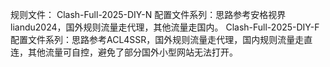 规则文件：
Clash-Full-2025-DIY-N 配置文件系列：思路参考安格视界liandu2024，国外规则流量走代理，其他流量走国内。
Clash-Full-2025-DIY-F 配置文件系列：思路参考ACL4SSR，国外规则流量走代理，国内规则流量走直连，其他流量可自控，避免了部分国外小型网站无法打开。
